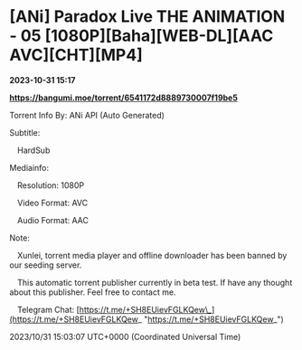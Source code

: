 # [ANi] Paradox Live THE ANIMATION - 05 [1080P][Baha][WEB-DL][AAC AVC][CHT][MP4]

**2023-10-31 15:17**

**https://bangumi.moe/torrent/6541172d8889730007f19be5**

Torrent Info By: ANi API (Auto Generated)

Subtitle:

 HardSub

Mediainfo:

 Resolution: 1080P

 Video Format: AVC

 Audio Format: AAC

  

Note:

 Xunlei, torrent media player and offline downloader has been banned by our seeding server.

 This automatic torrent publisher currently in beta test. If have any thought about this publisher. Feel free to contact me.

 Telegram Chat: [https://t.me/+SH8EUievFGLKQew\_](https://t.me/+SH8EUievFGLKQew_ "https://t.me/+SH8EUievFGLKQew_")

2023/10/31 15:03:07 UTC+0000 (Coordinated Universal Time)